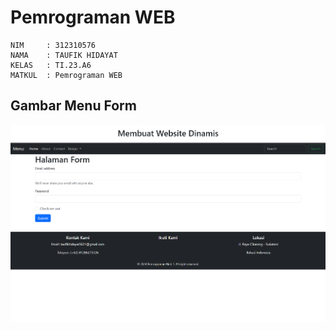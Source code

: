 # Pemrograman WEB
```
NIM     : 312310576
NAMA    : TAUFIK HIDAYAT
KELAS   : TI.23.A6
MATKUL  : Pemrograman WEB
```
## Gambar Menu Form
![Image](ss1/ss1.png)
